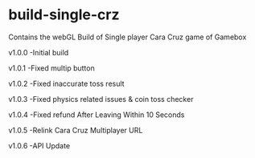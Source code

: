 # build-single-crz
Contains the webGL Build of Single player Cara Cruz game of Gamebox

v1.0.0
-Initial build

v1.0.1
-Fixed multip button

v1.0.2
-Fixed inaccurate toss result 

v1.0.3
-Fixed physics related issues & coin toss checker

v1.0.4
-Fixed refund After Leaving Within 10 Seconds

v1.0.5
-Relink Cara Cruz Multiplayer URL

v1.0.6
-API Update